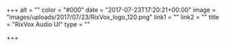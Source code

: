 +++
alt = ""
color = "#000"
date = "2017-07-23T17:20:21+00:00"
image = "images/uploads/2017/07/23/RixVox_logo_120.png"
link1 = ""
link2 = ""
title = "RixVox Audio UI"
type = ""

+++
